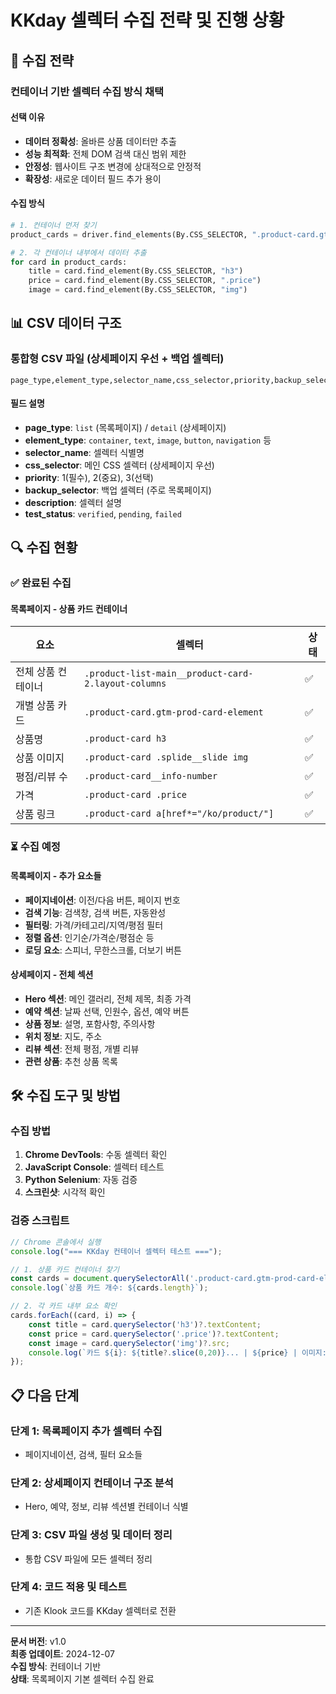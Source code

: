 # KKday 셀렉터 수집 전략 및 진행 상황

## 🎯 **수집 전략**

### **컨테이너 기반 셀렉터 수집 방식 채택**

#### **선택 이유**
- **데이터 정확성**: 올바른 상품 데이터만 추출
- **성능 최적화**: 전체 DOM 검색 대신 범위 제한
- **안정성**: 웹사이트 구조 변경에 상대적으로 안정적
- **확장성**: 새로운 데이터 필드 추가 용이

#### **수집 방식**
```python
# 1. 컨테이너 먼저 찾기
product_cards = driver.find_elements(By.CSS_SELECTOR, ".product-card.gtm-prod-card-element")

# 2. 각 컨테이너 내부에서 데이터 추출
for card in product_cards:
    title = card.find_element(By.CSS_SELECTOR, "h3")
    price = card.find_element(By.CSS_SELECTOR, ".price")
    image = card.find_element(By.CSS_SELECTOR, "img")
```

## 📊 **CSV 데이터 구조**

### **통합형 CSV 파일** (상세페이지 우선 + 백업 셀렉터)
```csv
page_type,element_type,selector_name,css_selector,priority,backup_selector,description,test_status
```

#### **필드 설명**
- **page_type**: `list` (목록페이지) / `detail` (상세페이지)
- **element_type**: `container`, `text`, `image`, `button`, `navigation` 등
- **selector_name**: 셀렉터 식별명
- **css_selector**: 메인 CSS 셀렉터 (상세페이지 우선)
- **priority**: 1(필수), 2(중요), 3(선택)
- **backup_selector**: 백업 셀렉터 (주로 목록페이지)
- **description**: 셀렉터 설명
- **test_status**: `verified`, `pending`, `failed`

## 🔍 **수집 현황**

### ✅ **완료된 수집**

#### **목록페이지 - 상품 카드 컨테이너**
| 요소 | 셀렉터 | 상태 |
|------|--------|------|
| 전체 상품 컨테이너 | `.product-list-main__product-card-2.layout-columns` | ✅ |
| 개별 상품 카드 | `.product-card.gtm-prod-card-element` | ✅ |
| 상품명 | `.product-card h3` | ✅ |
| 상품 이미지 | `.product-card .splide__slide img` | ✅ |
| 평점/리뷰 수 | `.product-card__info-number` | ✅ |
| 가격 | `.product-card .price` | ✅ |
| 상품 링크 | `.product-card a[href*="/ko/product/"]` | ✅ |

### ⏳ **수집 예정**

#### **목록페이지 - 추가 요소들**
- **페이지네이션**: 이전/다음 버튼, 페이지 번호
- **검색 기능**: 검색창, 검색 버튼, 자동완성
- **필터링**: 가격/카테고리/지역/평점 필터
- **정렬 옵션**: 인기순/가격순/평점순 등
- **로딩 요소**: 스피너, 무한스크롤, 더보기 버튼

#### **상세페이지 - 전체 섹션**
- **Hero 섹션**: 메인 갤러리, 전체 제목, 최종 가격
- **예약 섹션**: 날짜 선택, 인원수, 옵션, 예약 버튼
- **상품 정보**: 설명, 포함사항, 주의사항
- **위치 정보**: 지도, 주소
- **리뷰 섹션**: 전체 평점, 개별 리뷰
- **관련 상품**: 추천 상품 목록

## 🛠️ **수집 도구 및 방법**

### **수집 방법**
1. **Chrome DevTools**: 수동 셀렉터 확인
2. **JavaScript Console**: 셀렉터 테스트
3. **Python Selenium**: 자동 검증
4. **스크린샷**: 시각적 확인

### **검증 스크립트**
```javascript
// Chrome 콘솔에서 실행
console.log("=== KKday 컨테이너 셀렉터 테스트 ===");

// 1. 상품 카드 컨테이너 찾기
const cards = document.querySelectorAll('.product-card.gtm-prod-card-element');
console.log(`상품 카드 개수: ${cards.length}`);

// 2. 각 카드 내부 요소 확인
cards.forEach((card, i) => {
    const title = card.querySelector('h3')?.textContent;
    const price = card.querySelector('.price')?.textContent;
    const image = card.querySelector('img')?.src;
    console.log(`카드 ${i}: ${title?.slice(0,20)}... | ${price} | 이미지: ${image ? 'O' : 'X'}`);
});
```

## 📋 **다음 단계**

### **단계 1**: 목록페이지 추가 셀렉터 수집
- 페이지네이션, 검색, 필터 요소들

### **단계 2**: 상세페이지 컨테이너 구조 분석
- Hero, 예약, 정보, 리뷰 섹션별 컨테이너 식별

### **단계 3**: CSV 파일 생성 및 데이터 정리
- 통합 CSV 파일에 모든 셀렉터 정리

### **단계 4**: 코드 적용 및 테스트
- 기존 Klook 코드를 KKday 셀렉터로 전환

---

**문서 버전**: v1.0  
**최종 업데이트**: 2024-12-07  
**수집 방식**: 컨테이너 기반  
**상태**: 목록페이지 기본 셀렉터 수집 완료
